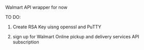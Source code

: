 Walmart API wrapper for now 

TO DO:
1. Create RSA Key uisng openssl and PuTTY 

2. sign up for Walmart Online pickup and delivery services API subscription 
